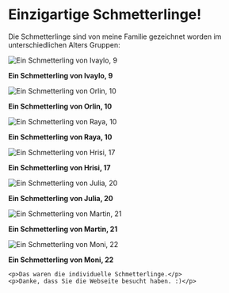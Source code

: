 <html lang="de">
<head>
  <meta charset="UTF-8">
  
  
</head>
<body>

  <div class="container">
    <h1>Einzigartige Schmetterlinge!</h1>
    <p>Die Schmetterlinge sind von meine Familie gezeichnet worden im unterschiedlichen Alters Gruppen:</p>

  
<img src="Ivaylo.jpeg" alt="Ein Schmetterling von Ivaylo, 9"> <p><b>Ein Schmetterling von Ivaylo, 9 </b>

<img src="Orlin.jpeg" alt="Ein Schmetterling von Orlin, 10"> <p><b>Ein Schmetterling von Orlin, 10 </b>

<img src="Raya.jpeg" alt="Ein Schmetterling von Raya, 10"> <p><b>Ein Schmetterling von Raya, 10 </b>

<img src="Hrisi.jpeg" alt="Ein Schmetterling von Hrisi, 17"> <p><b>Ein Schmetterling von Hrisi, 17 </b>

<img src="Julia.jpeg" alt="Ein Schmetterling von Julia, 20"> <p><b>Ein Schmetterling von Julia, 20 </b>

<img src="Martin.jpeg" alt="Ein Schmetterling von Martin, 21"> <p><b>Ein Schmetterling von Martin, 21 </b>

<img src="Moni.jpeg" alt="Ein Schmetterling von Moni, 22"> <p><b>Ein Schmetterling von Moni, 22</b>


    <p>Das waren die individuelle Schmetterlinge.</p>
    <p>Danke, dass Sie die Webseite besucht haben. :)</p>
  </div>
</body>
</html>
